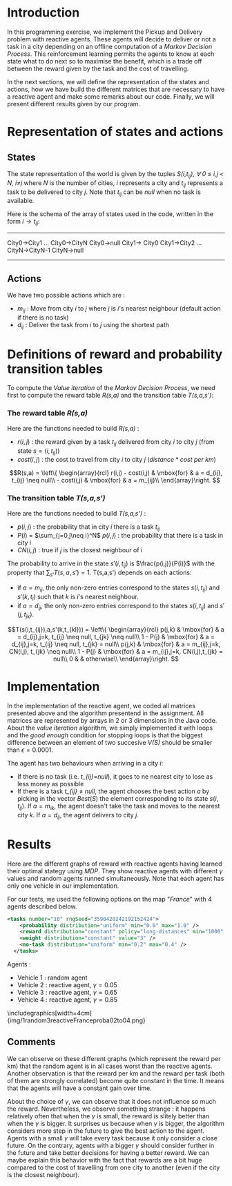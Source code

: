 # Introduction

In this programming exercise, we implement the Pickup and Delivery problem with reactive agents. These agents will decide to deliver or not a task in a city depending on an offline computation of a *Markov Decision Process*. This reinforcement learning permits the agents to know at each state what to do next so to maximise the benefit, which is a trade off between the reward given by the task and the cost of travelling.

In the next sections, we will define the representation of the states and actions, how we have build the different matrices that are necessary to have a reactive agent and make some remarks about our code. Finally, we will present different results given by our program.

# Representation of states and actions

## States

The state representation of the world is given by the tuples *S(i,$t_{ij}$), $\forall$ 0 $\leq$ i,j < N, i$\neq$j* where *N* is the number of cities, *i* represents a city and $t_{ij}$ represents a task to be delivered to city *j*. Note that $t_{ij}$ can be *null* when no task is available.

Here is the schema of the array of states used in the code, written in the form *i$\rightarrow t_{ij}$*:

----------------------------------------------------------------------------------------
City0$\rightarrow$City1 ... City0$\rightarrow$CityN City0$\rightarrow$null City1$\rightarrow$ City0 City1$\rightarrow$City2 ... CityN$\rightarrow$CityN-1 CityN$\rightarrow$null
-------------- ------------ --- ------------ ------------- ------------ --- ------------

## Actions
We have two possible actions which are :

- $m_{ij}$ : Move from city *i* to *j* where *j* is *i*'s nearest neighbour (default action if there is no task)
- $d_{ij}$ : Deliver the task from *i* to *j* using the shortest path

# Definitions of reward and probability transition tables

To compute the *Value iteration* of the *Markov Decision Process*, we need first to compute the reward table *R(s,a)* and the transition table *T(s,a,s')*:

### The reward table *R(s,a)*

Here are the functions needed to build *R(s,a)* :

- $r(i,j)$ : the reward given by a task $t_{ij}$ delivered from city *i* to city *j* (from state $s=(i,t_{ij})$)
- $cost(i,j)$ : the cost to travel from city *i* to city *j* ($distance * cost \ per \ km$)


$$R(s,a) =
\left\{
  \begin{array}{rcl}
    r(i,j) - cost(i,j) & \mbox{for} & a = d_{ij}, t_{ij} \neq null\\
    - cost(i,j) & \mbox{for} & a = m_{ij}\\
  \end{array}\right.
$$

### The transition table *T(s,a,s')*

Here are the functions needed to build *T(s,a,s')* :

- $p(i,j)$ : the probability that in city *i* there is a task $t_{ij}$
- $P(i)$ = $\sum_{j=0,j\neq i}^N$ $p(i,j)$ : the probability that there is a task in city *i*
- $CN(i,j)$ : true if *j* is the closest neighbour of *i*

The probability to arrive in the state $s'(i,t_{ij})$ is $\frac{p(i,j)}{P(i)}$ with the property that $\sum_{s'} T(s,a,s') = 1$. T(s,a,s') depends on each actions:

- if $a = m_{ij}$, the only non-zero entries correspond to the states $s(i,t_{ij})$ and $s'(k,t_l)$ such that *k* is *i*'s nearest neighbour.
- if $a = d_{ij}$, the only non-zero entries correspond to the states $s(i,t_{ij})$ and $s'(j,t_{jk})$.
<!--
- We deliver the task from city *i* to city *j* and city *k* is not the closest neighbour of city *j*
- We deliver the task from city *i* to city *j* and city *k* is the closest neighbour of city *j*
- We move from city *i* to city *j* (it does not matter if there is a task or not in city *i*) and city *k* is not the closest neighbour of city *j*
  - We move from city *i* to city *j* (it does not matter if there is a task or not in city *i*) and city *k* is the closest neighbour of city *j*
- All other cases

$$T(s(i,t_{ij}),a,s'(j,t_{ij})) =
\left\{
  \begin{array}{rcl}
    p(i,j)*p(j,k) & \mbox{for} & a = d_{ij}, t_{ij} \neq null, t_{ij} \ is \ for \ city \ j, !CN(j,k)\\
    p(i,j)*(p(j,k)+(1-\sum_kp(j,k))) & \mbox{for} & a = d_{ij}, t_{ij} \neq null, t_{ij} \ is \ for \ city \ j, CN(j,k)\\
    p(j,k) & \mbox{for} & a = m_{ij}, CN(i,j), !CN(j,k)\\
    p(j,k)+(1-\sum_kp(j,k)) & \mbox{for} & a = m_{ij}, CN(i,j), CN(j,k)\\
    0 & & otherwise\\
  \end{array}\right.
$$ -->

$$T(s(i,t_{ij}),a,s'(k,t_{kl})) =
\left\{
  \begin{array}{rcl}
    p(j,k) & \mbox{for} & a = d_{ij},j=k, t_{ij} \neq null, t_{jk} \neq null\\
    1 - P(j) & \mbox{for} & a = d_{ij},j=k, t_{ij} \neq null, t_{jk} = null\\
    p(j,k) & \mbox{for} & a = m_{ij},j=k, CN(i,j), t_{jk} \neq null\\
    1 - P(j) & \mbox{for} & a = m_{ij},j=k, CN(i,j),t_{jk} = null\\
    0 & & otherwise\\
  \end{array}\right.
$$

# Implementation

In the implementation of the reactive agent, we coded all matrices presented above and the algorithm presentend in the assignment. All matrices are represented by arrays in 2 or 3 dimensions in the Java code. About the *value iteration* algorithm, we simply implemented it with loops and the *good enough* condition for stopping loops is that the biggest difference between an element of two succesive *V(S)* should be smaller than $\epsilon=0.0001$.

The agent has two behaviours when arriving in a city *i*:

- If there is no task (i.e. *t_{ij}*=*null*), it goes to ne nearest city to lose as less money as possible
- If there is a task *t_{ij}* $\neq$ *null*, the agent chooses the best action *a* by picking in the vector $Best(S)$ the element corresponding to its state $s(i,t_{ij})$. If $a = m_{ik}$, the agent doesn't take the task and moves to the nearest city *k*. If $a = d_{ij}$, the agent delivers to city *j*.

# Results
Here are the different graphs of reward with reactive agents having learned their optimal stategy using *MDP*. They show reactive agents with different $\gamma$ values and random agents runned simultaneously. Note that each agent has only one vehicle in our implementation.

For our tests, we used the following options on the map "*France*" with 4 agents described below.
```xml
<tasks number="10" rngSeed="3590420242192152424">
    <probability distribution="uniform" min="0.0" max="1.0" />
    <reward distribution="constant" policy="long-distances" min="1000" max="99999" />
    <weight distribution="constant" value="3" />
    <no-task distribution="uniform" min="0.2" max="0.4" />
  </tasks>
```
Agents :

- Vehicle 1 : random agent
- Vehicle 2 : reactive agent, $\gamma = 0.05$
- Vehicle 3 : reactive agent, $\gamma = 0.65$
- Vehicle 4 : reactive agent, $\gamma = 0.85$


\includegraphics[width=4cm]{img/1random3reactiveFranceproba02to04.png}

## Comments
We can observe on these different graphs (which represent the reward per km) that the random agent is in all cases worst than the reactive agents. Another observation is that the reward per km and the reward per task (both of them are strongly correlated) become quite constant in the time. It means that the agents will have a constant gain over time.

About the choice of $\gamma$, we can observe that it does not influence so much the reward. Nevertheless, we observe something strange : it happens relatively often that when the $\gamma$ is small, the reward is slitely better than when the $\gamma$ is bigger. It surprises us because when $\gamma$ is bigger, the algorithm considers more step in the future to give the best action to the agent. Agents with a small $\gamma$ will take every task because it only consider a close future. On the contrary, agents with a bigger $\gamma$ should consider further in the future and take better decisions for having a better reward. We can maybe explain this behavior with the fact that rewards are a bit huge compared to the cost of travelling from one city to another (even if the city is the closest neighbour).
